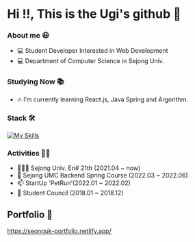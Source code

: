 # Hi !!, This is the Ugi's github 👋

### About me 😆

- 💻 Student Developer Interested in Web Development
- 💻 Department of Computer Science in Sejong Univ.

### Studying Now 📚

- 🔥 I’m currently learning React.js, Java Spring and Argorithm.

### Stack 🛠

[![My Skills](https://skillicons.dev/icons?i=html,css,js,java,react,androidstudio,nodejs,express,spring,mysql,aws,firebase)](https://skillicons.dev)

### Activities 🤼‍♀️

- 👨🏻‍💻 Sejong Univ. En# 21th (2021.04 ~ now)
- 🤔 Sejong UMC Backend Spring Course (2022.03 ~ 2022.06)
- 📫 StartUp 'PetRun'(2022.01 ~ 2022.02)
- 🌱 Student Council (2018.01 ~ 2018.12)

## Portfolio 🔭
https://seonguk-portfolio.netlify.app/

<!--
**xsungwook3x/xsungwook3x** is a ✨ _special_ ✨ repository because its `README.md` (this file) appears on your GitHub profile.

Here are some ideas to get you started:

- 🔭 I’m currently working on ...
- 🌱 I’m currently learning ...
- 👯 I’m looking to collaborate on ...
- 🤔 I’m looking for help with ...
- 💬 Ask me about ...
- 📫 How to reach me: ...
- 😄 Pronouns: ...
- ⚡ Fun fact: ...
-->
